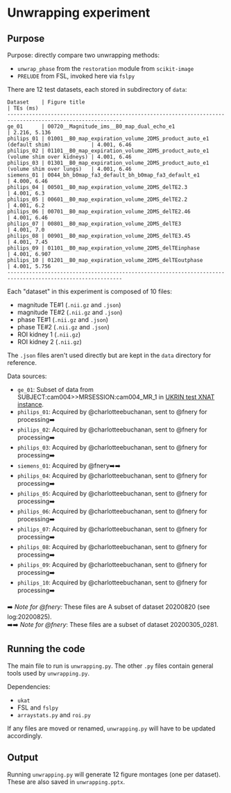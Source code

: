 # Unwrapping experiment

## Purpose
Purpose: directly compare two unwrapping methods:
- `unwrap_phase` from the `restoration` module from `scikit-image`
- `PRELUDE` from FSL, invoked here via `fslpy`

There are 12 test datasets, each stored in subdirectory of `data`:
```
Dataset    | Figure title                                                                    | TEs (ms)
-----------------------------------------------------------------------------------------------------------
ge_01      | 00720__Magnitude_ims__B0_map_dual_echo_e1                                       | 2.216, 5.136
philips_01 | 01001__B0_map_expiration_volume_2DMS_product_auto_e1 (default shim)             | 4.001, 6.46
philips_02 | 01101__B0_map_expiration_volume_2DMS_product_auto_e1 (volume shim over kidneys) | 4.001, 6.46
philips_03 | 01301__B0_map_expiration_volume_2DMS_product_auto_e1 (volume shim over lungs)   | 4.001, 6.46
siemens_01 | 0044_bh_b0map_fa3_default_bh_b0map_fa3_default_e1                               | 4.000, 6.46
philips_04 | 00501__B0_map_expiration_volume_2DMS_delTE2.3                                   | 4.001, 6.3
philips_05 | 00601__B0_map_expiration_volume_2DMS_delTE2.2                                   | 4.001, 6.2
philips_06 | 00701__B0_map_expiration_volume_2DMS_delTE2.46                                  | 4.001, 6.46
philips_07 | 00801__B0_map_expiration_volume_2DMS_delTE3                                     | 4.001, 7.0
philips_08 | 00901__B0_map_expiration_volume_2DMS_delTE3.45                                  | 4.001, 7.45
philips_09 | 01101__B0_map_expiration_volume_2DMS_delTEinphase                               | 4.001, 6.907
philips_10 | 01201__B0_map_expiration_volume_2DMS_delTEoutphase                              | 4.001, 5.756
-----------------------------------------------------------------------------------------------------------
```

Each "dataset" in this experiment is composed of 10 files:
- magnitude TE#1 (`.nii.gz` and `.json`)
- magnitude TE#2 (`.nii.gz` and `.json`)
- phase TE#1 (`.nii.gz` and `.json`)
- phase TE#2 (`.nii.gz` and `.json`)
- ROI kidney 1 (`.nii.gz`)
- ROI kidney 2 (`.nii.gz`)

The `.json` files aren't used directly but are kept in the `data` directory for reference.

Data sources:
- `ge_01`: Subset of data from SUBJECT:cam004>>MRSESSION:cam004_MR_1 in [UKRIN test XNAT instance](https://test-ukrin.dpuk.org).
- `philips_01`: Acquired by @charlotteebuchanan, sent to @fnery for processing:arrow_right:
- `philips_02`: Acquired by @charlotteebuchanan, sent to @fnery for processing:arrow_right:
- `philips_03`: Acquired by @charlotteebuchanan, sent to @fnery for processing:arrow_right:
- `siemens_01`: Acquired by @fnery:arrow_right::arrow_right:
- `philips_04`: Acquired by @charlotteebuchanan, sent to @fnery for processing:arrow_right:
- `philips_05`: Acquired by @charlotteebuchanan, sent to @fnery for processing:arrow_right:
- `philips_06`: Acquired by @charlotteebuchanan, sent to @fnery for processing:arrow_right:
- `philips_07`: Acquired by @charlotteebuchanan, sent to @fnery for processing:arrow_right:
- `philips_08`: Acquired by @charlotteebuchanan, sent to @fnery for processing:arrow_right:
- `philips_09`: Acquired by @charlotteebuchanan, sent to @fnery for processing:arrow_right:
- `philips_10`: Acquired by @charlotteebuchanan, sent to @fnery for processing:arrow_right:

:arrow_right: _Note for @fnery:_ These files are A subset of dataset 20200820 (see log:20200825). \
:arrow_right::arrow_right: _Note for @fnery_: These files are a subset of dataset 20200305_0281.

## Running the code
The main file to run is `unwrapping.py`. The other `.py` files contain general tools used by `unwrapping.py`.

Dependencies:
- `ukat`
- FSL and `fslpy`
- `arraystats.py` and `roi.py`

If any files are moved or renamed, `unwrapping.py` will have to be updated accordingly.

## Output
Running `unwrapping.py` will generate 12 figure montages (one per dataset). These are also saved in `unwrapping.pptx`.